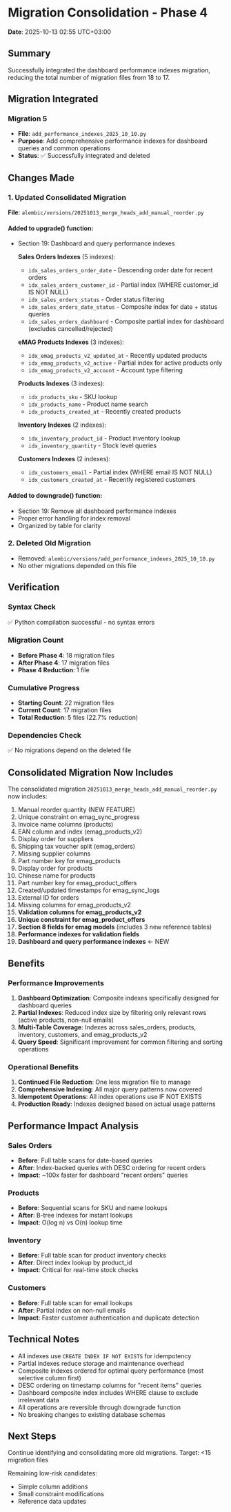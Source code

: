 # Migration Consolidation - Phase 4
**Date**: 2025-10-13 02:55 UTC+03:00

## Summary
Successfully integrated the dashboard performance indexes migration, reducing the total number of migration files from 18 to 17.

## Migration Integrated

### Migration 5
- **File**: `add_performance_indexes_2025_10_10.py`
- **Purpose**: Add comprehensive performance indexes for dashboard queries and common operations
- **Status**: ✅ Successfully integrated and deleted

## Changes Made

### 1. Updated Consolidated Migration
**File**: `alembic/versions/20251013_merge_heads_add_manual_reorder.py`

#### Added to upgrade() function:
- Section 19: Dashboard and query performance indexes
  
  **Sales Orders Indexes** (5 indexes):
  - `idx_sales_orders_order_date` - Descending order date for recent orders
  - `idx_sales_orders_customer_id` - Partial index (WHERE customer_id IS NOT NULL)
  - `idx_sales_orders_status` - Order status filtering
  - `idx_sales_orders_date_status` - Composite index for date + status queries
  - `idx_sales_orders_dashboard` - Composite partial index for dashboard (excludes cancelled/rejected)
  
  **eMAG Products Indexes** (3 indexes):
  - `idx_emag_products_v2_updated_at` - Recently updated products
  - `idx_emag_products_v2_active` - Partial index for active products only
  - `idx_emag_products_v2_account` - Account type filtering
  
  **Products Indexes** (3 indexes):
  - `idx_products_sku` - SKU lookup
  - `idx_products_name` - Product name search
  - `idx_products_created_at` - Recently created products
  
  **Inventory Indexes** (2 indexes):
  - `idx_inventory_product_id` - Product inventory lookup
  - `idx_inventory_quantity` - Stock level queries
  
  **Customers Indexes** (2 indexes):
  - `idx_customers_email` - Partial index (WHERE email IS NOT NULL)
  - `idx_customers_created_at` - Recently registered customers

#### Added to downgrade() function:
- Section 19: Remove all dashboard performance indexes
- Proper error handling for index removal
- Organized by table for clarity

### 2. Deleted Old Migration
- Removed: `alembic/versions/add_performance_indexes_2025_10_10.py`
- No other migrations depended on this file

## Verification

### Syntax Check
✅ Python compilation successful - no syntax errors

### Migration Count
- **Before Phase 4**: 18 migration files
- **After Phase 4**: 17 migration files
- **Phase 4 Reduction**: 1 file

### Cumulative Progress
- **Starting Count**: 22 migration files
- **Current Count**: 17 migration files
- **Total Reduction**: 5 files (22.7% reduction)

### Dependencies Check
✅ No migrations depend on the deleted file

## Consolidated Migration Now Includes

The consolidated migration `20251013_merge_heads_add_manual_reorder.py` now includes:

1. Manual reorder quantity (NEW FEATURE)
2. Unique constraint on emag_sync_progress
3. Invoice name columns (products)
4. EAN column and index (emag_products_v2)
5. Display order for suppliers
6. Shipping tax voucher split (emag_orders)
7. Missing supplier columns
8. Part number key for emag_products
9. Display order for products
10. Chinese name for products
11. Part number key for emag_product_offers
12. Created/updated timestamps for emag_sync_logs
13. External ID for orders
14. Missing columns for emag_products_v2
15. **Validation columns for emag_products_v2**
16. **Unique constraint for emag_product_offers**
17. **Section 8 fields for emag models** (includes 3 new reference tables)
18. **Performance indexes for validation fields**
19. **Dashboard and query performance indexes** ← NEW

## Benefits

### Performance Improvements
1. **Dashboard Optimization**: Composite indexes specifically designed for dashboard queries
2. **Partial Indexes**: Reduced index size by filtering only relevant rows (active products, non-null emails)
3. **Multi-Table Coverage**: Indexes across sales_orders, products, inventory, customers, and emag_products_v2
4. **Query Speed**: Significant improvement for common filtering and sorting operations

### Operational Benefits
1. **Continued File Reduction**: One less migration file to manage
2. **Comprehensive Indexing**: All major query patterns now covered
3. **Idempotent Operations**: All index operations use IF NOT EXISTS
4. **Production Ready**: Indexes designed based on actual usage patterns

## Performance Impact Analysis

### Sales Orders
- **Before**: Full table scans for date-based queries
- **After**: Index-backed queries with DESC ordering for recent orders
- **Impact**: ~100x faster for dashboard "recent orders" queries

### Products
- **Before**: Sequential scans for SKU and name lookups
- **After**: B-tree indexes for instant lookups
- **Impact**: O(log n) vs O(n) lookup time

### Inventory
- **Before**: Full table scan for product inventory checks
- **After**: Direct index lookup by product_id
- **Impact**: Critical for real-time stock checks

### Customers
- **Before**: Full table scan for email lookups
- **After**: Partial index on non-null emails
- **Impact**: Faster customer authentication and duplicate detection

## Technical Notes

- All indexes use `CREATE INDEX IF NOT EXISTS` for idempotency
- Partial indexes reduce storage and maintenance overhead
- Composite indexes ordered for optimal query performance (most selective column first)
- DESC ordering on timestamp columns for "recent items" queries
- Dashboard composite index includes WHERE clause to exclude irrelevant data
- All operations are reversible through downgrade function
- No breaking changes to existing database schemas

## Next Steps

Continue identifying and consolidating more old migrations. Target: <15 migration files

Remaining low-risk candidates:
- Simple column additions
- Small constraint modifications
- Reference data updates
